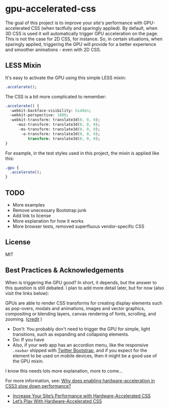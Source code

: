 # gpu-accelerated-css

The goal of this project is to improve your site's performance with GPU-accelerated CSS (when tactfully and sparingly applied). By default, when 3D CSS is used it will automatically trigger GPU acceleration on the page. This is not the case for 2D CSS, for instance. So, in certain situations, when sparingly applied,  triggering the GPU will provide for a better experience and smoother animations - even with 2D CSS.


## LESS Mixin

It's easy to activate the GPU using this simple LESS mixin:

```sass
.accelerate();
```

The CSS is a bit more complicated to remember:

```sass
.accelerate() {
  -webkit-backface-visibility: hidden;
  -webkit-perspective: 1000;
  -webkit-transform: translate3d(0, 0, 0);
     -moz-transform: translate3d(0, 0, 0);
      -ms-transform: translate3d(0, 0, 0);
       -o-transform: translate3d(0, 0, 0);
          transform: translate3d(0, 0, 0);
}
```

For example, in the test styles used in this project, the mixin is applied like this:

```sass
.gpu {
  .accelerate();
}
```


## TODO

 * More examples
 * Remove unecessary Bootstrap junk
 * Add link to license
 * More explanation for how it works
 * More browser tests, removed superfluous vendor-specific CSS


## License

MIT


## Best Practices & Acknowledgements

When is triggering the GPU good? In short, it depends, but the answer to this question is still debated. I plan to add more detail later, but for now (also visit the links below):

GPUs are able to render CSS transforms for creating display elements such as pop-overs, modals and animations, images and vector graphics, compositing or blending layers, canvas rendering of fonts, scrolling, and zooming. ([credit](http://blog.smartbear.com/software-quality/bid/167265/Making-the-Most-of-GPU-Acceleration-in-Your-Web-Apps) )

 * Don't: You probably don't need to trigger the GPU for simple, light transitions, such as expanding and collapsing elements.
 * Do: If you have
 * Also, if your web app has an accordion menu, like the responsive `.navbar` shipped with [Twitter Bootstrap](http://twitter.github.com/bootstrap), and if you expect for the element to be used on mobile devices, then it might be a good use of the GPU mixin.

I know this needs lots more explanation, more to come...

For more information, see: [Why does enabling hardware-acceleration in CSS3 slow down performance?](http://stackoverflow.com/questions/10014461/why-does-enabling-hardware-acceleration-in-css3-slow-down-performance)

 * [Increase Your Site’s Performance with Hardware-Accelerated CSS](http://blog.teamtreehouse.com/increase-your-sites-performance-with-hardware-accelerated-css)
 * [Let’s Play With Hardware-Accelerated CSS](http://mobile.smashingmagazine.com/2012/06/21/play-with-hardware-accelerated-css/)